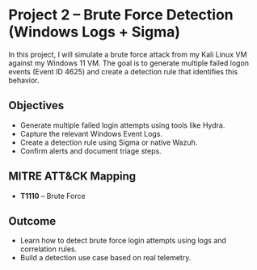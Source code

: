 # Project 2 – Brute Force Detection (Windows Logs + Sigma)

In this project, I will simulate a brute force attack from my Kali Linux VM against my Windows 11 VM. The goal is to generate multiple failed logon events (Event ID 4625) and create a detection rule that identifies this behavior.

## Objectives
- Generate multiple failed login attempts using tools like Hydra.
- Capture the relevant Windows Event Logs.
- Create a detection rule using Sigma or native Wazuh.
- Confirm alerts and document triage steps.

## MITRE ATT&CK Mapping
- **T1110** – Brute Force

## Outcome
- Learn how to detect brute force login attempts using logs and correlation rules.
- Build a detection use case based on real telemetry.
